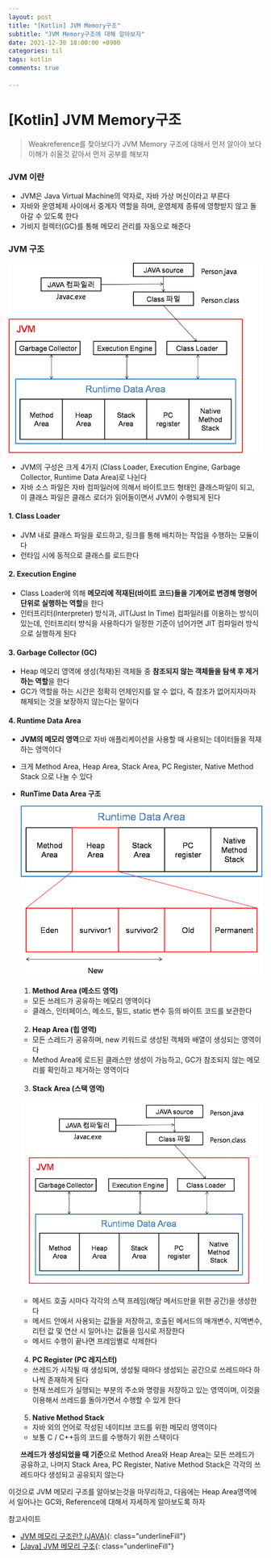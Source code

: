 ```yaml
---
layout: post
title: "[Kotlin] JVM Memory구조"
subtitle: "JVM Memory구조에 대해 알아보자"
date: 2021-12-30 18:00:00 +0900
categories: til
tags: kotlin
comments: true

---
```




# [Kotlin] JVM Memory구조



> Weakreference를 찾아보다가 JVM Memory 구조에 대해서 먼저 알아야 보다 이해가 쉬울것 같아서 먼저 공부를 해보쟈



### JVM 이란

- JVM은 Java Virtual Machine의 약자로, 자바 가상 머신이라고 부른다
- 자바와 운영체제 사이에서 중계자 역할을 하며, 운영체제 종류에 영향받지 않고 돌아갈 수 있도록 한다
- 가비지 컬렉터(GC)를 통해 메모리 관리를 자동으로 해준다



### JVM 구조

![jvm_1.png](/img/in-post/jvm_1.png)

- JVM의 구성은 크게 4가지 (Class Loader, Execution Engine, Garbage Collector, Runtime Data Area)로 나뉜다
- 자바 소스 파일은 자바 컴파일러에 의해서 바이트코드 형태인 클래스파일이 되고, 이 클래스 파일은 클래스 로더가 읽어들이면서 JVM이 수행되게 된다

#### 1. Class Loader

- JVM 내로 클래스 파일을 로드하고, 링크를 통해 배치하는 작업을 수행하는 모듈이다
- 런타임 시에 동적으로 클래스를 로드한다

#### 2. Execution Engine

- Class Loader에 의해 **메모리에 적재된(바이트 코드)들을 기계어로 변경해 명령어 단위로 실행하는 역할**을 한다
- 인터프리터(Interpreter) 방식과, JIT(Just In Time) 컴파일러를 이용하는 방식이 있는데, 인터프리터 방식을 사용하다가 일정한 기준이 넘어가면 JIT 컴파일러 방식으로 실행하게 된다

#### 3. Garbage Collector (GC)

- Heap 메모리 영역에 생성(적재)된 객체들 중 **참조되지 않는 객체들을 탐색 후 제거하는 역할**을 한다
- GC가 역할을 하는 시간은 정확히 언제인지를 알 수 없다, 즉 참조가 없어지자마자 해제되는 것을 보장하지 않는다는 말이다

#### 4. Runtime Data Area

- **JVM의 메모리 영역**으로 자바 애플리케이션을 사용할 때 사용되는 데이터들을 적재하는 영역이다

- 크게 Method Area, Heap Area, Stack Area, PC Register, Native Method Stack 으로 나눌 수 있다

- **RunTime Data Area 구조**

    ![jvm_2.png](/img/in-post/jvm_2.png)

    1. **Method Area (메소드 영역)**

    - 모든 쓰레드가 공유하는 메모리 영역이다
    - 클래스, 인터페이스, 메소드, 필드, static 변수 등의 바이트 코드를 보관한다

    <br/>

    2. **Heap Area (힙 영역)**

    - 모든 스레드가 공유하며, new 키워드로 생성된 객체와 배열이 생성되는 영역이다
    - Method Area에 로드된 클래스만 생성이 가능하고, GC가 참조되지 않는 메모리를 확인하고 제거하는 영역이다

    <br/>

    3. **Stack Area (스택 영역)**

    ![jvm_3.png](/img/in-post/jvm_3.png)

    - 메서드 호출 시마다 각각의 스택 프레임(해당 메서드만을 위한 공간)을 생성한다
    - 메서드 안에서 사용되는 값들을 저장하고, 호출된 메서드의 매개변수, 지역변수, 리턴 값 및 연산 시 일어나는 값들을 임시로 저장한다
    - 메서드 수행이 끝나면 프레임별로 삭제한다

    <br/>

    4. **PC Register (PC 레지스터)**

    - 쓰레드가 시작될 때 생성되며, 생성될 때마다 생성되는 공간으로 쓰레드마다 하나씩 존재하게 된다
    - 현재 쓰레드가 실행되는 부분의 주소와 명령을 저장하고 있는 영역이며, 이것을 이용해서 쓰레드를 돌아가면서 수행할 수 있게 한다

    <br/>

    5. **Native Method Stack**

    - 자바 외의 언어로 작성된 네이티브 코드를 위한 메모리 영역이다
    - 보통 C / C++등의 코드를 수행하기 위한 스택이다

    **쓰레드가 생성되었을 때 기준**으로 Method Area와 Heap Area는 모든 쓰레드가 공유하고, 나머지 Stack Area, PC Register, Native Method Stack은 각각의 쓰레드마다 생성되고 공유되지 않는다



이것으로 JVM 메모리 구조를 알아보는것을 마무리하고, 다음에는 Heap Area영역에서 일어나는 GC와, Reference에 대해서 자세하게 알아보도록 하자



참고사이트

- [JVM 메모리 구조란? (JAVA)](https://steady-coding.tistory.com/305){: class="underlineFill"}
- [[Java] JVM 메모리 구조](https://limkydev.tistory.com/51){: class="underlineFill"}